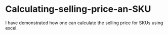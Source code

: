 # Calculating-selling-price-an-SKU
I have demonstrated how one can calculate the selling price for SKUs using excel. 
